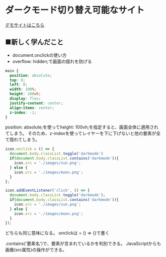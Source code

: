 # ダークモード切り替え可能なサイト

[デモサイトはこちら](https://taku-web3.com/project/dark-mode/index.html)

## ■新しく学んだこと
- document.onclickの使い方
- overflow: hidden;で画面の揺れを防げる



```css
main {
  position: absolute;
  top: 0;
  left: 0;
  width: 100%;
  height: 100vh;
  display: flex;
  justify-content: center;
  align-items: center;
  z-index: -1;
}
```
position: absolute;を使ってheight: 100vh;を指定すると、画面全体に適用されてしまう。
そのため、z-indexを使ってレイヤーを下に下げないと他の要素が全て隠れてしまう。


```js
icon.onclick = () => {
  document.body.classList.toggle('darkmode')
  if(document.body.classList.contains('darkmode')){
    icon.src = './images/sun.png';
  } else {
    icon.src = './images/moon.png';
  }
};
```
```js
icon.addEventListener('click', () => {
  document.body.classList.toggle('darkmode');
  if(document.body.classList.contains('darkmode')){
    icon.src = './images/sun.png';
  } else {
    icon.src = './images/moon.png';
  }
});
```
どちらも同じ意味になる。
onclickは = () => {}で書く

.contains('要素名')で、要素が含まれているかを判別できる。
JavaScriptからも画像(src属性)の操作ができる。